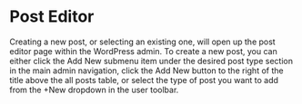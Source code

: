 # Post Editor

Creating a new post, or selecting an existing one, will open up the post editor page within the WordPress admin. To create a new post, you can either click the Add New submenu item under the desired post type section in the main admin navigation, click the Add New button to the right of the title above the all posts table, or select the type of post you want to add from the +New dropdown in the user toolbar.
